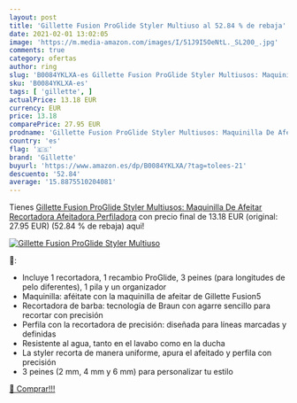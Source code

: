 ```yaml
---
layout: post
title: 'Gillette Fusion ProGlide Styler Multiuso al 52.84 % de rebaja'
date: 2021-02-01 13:02:05
image: 'https://m.media-amazon.com/images/I/51J9I5OeNtL._SL200_.jpg'
comments: true
category: ofertas
author: ring
slug: 'B0084YKLXA-es Gillette Fusion ProGlide Styler Multiusos: Maquinilla De...'
sku: 'B0084YKLXA-es'
tags: [ 'gillette', ]
actualPrice: 13.18 EUR
currency: EUR
price: 13.18
comparePrice: 27.95 EUR
prodname: 'Gillette Fusion ProGlide Styler Multiusos: Maquinilla De Afeitar  Recortadora  Afeitadora  Perfiladora'
country: 'es'
flag: '🇪🇸'
brand: 'Gillette'
buyurl: 'https://www.amazon.es/dp/B0084YKLXA/?tag=tolees-21'
descuento: '52.84'
average: '15.8875510204081'
---
```


Tienes [Gillette Fusion ProGlide Styler Multiusos: Maquinilla De Afeitar  Recortadora  Afeitadora  Perfiladora](https://www.amazon.es/dp/B0084YKLXA/?tag=tolees-21) con precio final de  13.18 EUR (original: 27.95 EUR) (52.84 %  de rebaja) aqui!

[![Gillette Fusion ProGlide Styler Multiuso](https://m.media-amazon.com/images/I/51J9I5OeNtL._SL200_.jpg)](https://www.amazon.es/dp/B0084YKLXA/?tag=tolees-21)

🔎:

- Incluye 1 recortadora, 1 recambio ProGlide, 3 peines (para longitudes de pelo diferentes), 1 pila y un organizador
- Maquinilla: aféitate con la maquinilla de afeitar de Gillette Fusion5
- Recortadora de barba: tecnología de Braun con agarre sencillo para recortar con precisión
- Perfila con la recortadora de precisión: diseñada para líneas marcadas y definidas
- Resistente al agua, tanto en el lavabo como en la ducha
- La styler recorta de manera uniforme, apura el afeitado y perfila con precisión
- 3 peines (2 mm, 4 mm y 6 mm) para personalizar tu estilo

[🛒 Comprar!!!](https://www.amazon.es/dp/B0084YKLXA/?tag=tolees-21)
